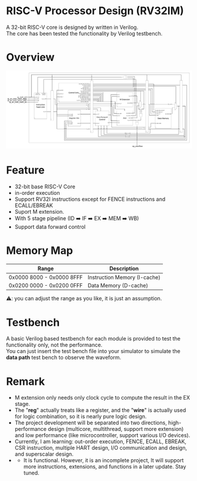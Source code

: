 # RISC-V Processor Design (RV32IM)
A 32-bit RISC-V core is designed by written in Verilog. <br>
The core has been tested the functionality by Verilog testbench.

# Overview
![Graph/Data Path.png](https://github.com/LeeAng0513/RISC-V-Processor-Design-RV32IM-/blob/main/Graph/Data%20Path.png?raw=true)

# Feature
- 32-bit base RISC-V Core
- in-order execution
- Support RV32I instructions except for FENCE instructions and ECALL/EBREAK
- Suport M extension.
- With 5 stage pipeline (ID :arrow_right: IF :arrow_right: EX :arrow_right: MEM :arrow_right: WB)
- Support data forward control

# Memory Map
| Range                     | Description                  |
| ------------------------- | ---------------------------- |
| 0x0000 8000 - 0x0000 8FFF | Instruction Memory (I-cache) |
| 0x0200 0000 - 0x0200 0FFF | Data Memory (D-cache)        |

:warning:: you can adjust the range as you like, it is just an assumption.

# Testbench
A basic Verilog based testbench for each module is provided to test the functionality only, not the performance. <br>
You can just insert the test bench file into your simulator to simulate the **data path** test bench to observe the waveform.

# Remark
- M extension only needs only clock cycle to compute the result in the EX stage.
- The "**reg**" actually treats like a register, and the "**wire**" is actually used for logic combination, so it is nearly pure logic design.
- The project development will be separated into two directions, high-performance design (multicore, multithread, support more extension) and low performance (like microcontroller, support various I/O devices).
- Currently, I am learning: out-order execution, FENCE, ECALL, EBREAK, CSR instruction, multiple HART design, I/O communication and design, and superscalar design.
- - It is functional. However, it is an incomplete project, It will support more instructions, extensions, and functions in a later update. Stay tuned.
